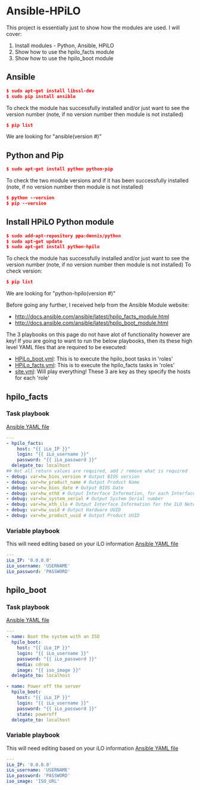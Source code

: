 # Ansible-HPiLO
This project is essentially just to show how the modules are used. I will cover:
1) Install modules - Python, Ansible, HPiLO
2) Show how to use the hpilo_facts module
3) Show how to use the hpilo_boot module

## Ansible
```json
$ sudo apt-get install libssl-dev
$ sudo pip install ansible
```
To check the module has successfully installed and/or just want to see the version number (note, if no version number then module is not installed)
```json
$ pip list
```
We are looking for "ansible(version #)"

## Python and Pip
```json
$ sudo apt-get install python python-pip
```
To check the two module versions and if it has been successfully installed (note, if no version number then module is not installed)
```json
$ python --version
$ pip --version
```

## Install HPiLO Python module
```json
$ sudo add-apt-repository ppa:dennis/python
$ sudo apt-get update
$ sudo apt-get install python-hpilo
```
To check the module has successfully installed and/or just want to see the version number (note, if no version number then module is not installed)
To check version:
```json
$ pip list
```
We are looking for "python-hpilo(version #)"

Before going any further, I received help from the Ansible Module website:
- http://docs.ansible.com/ansible/latest/hpilo_facts_module.html
- http://docs.ansible.com/ansible/latest/hpilo_boot_module.html

The 3 playbooks on this page do not have alot of functionality however are key! If you are going to want to run the below playbooks, then its these high level YAML files that are required to be executed:
- [HPiLo_boot.yml](https://github.com/nucleuspoc/Ansible-HPiLO/blob/master/HPiLo_boot.yml): This is to execute the hpilo_boot tasks in 'roles'
- [HPiLo_facts.yml](https://github.com/nucleuspoc/Ansible-HPiLO/blob/master/HPiLo_facts.yml): This is to execute the hpilo_facts tasks in 'roles'
- [site.yml](https://github.com/nucleuspoc/Ansible-HPiLO/blob/master/site.yml): Will play everything!
These 3 are key as they specify the hosts for each 'role'

## hpilo_facts
### Task playbook
[Ansible YAML file](https://github.com/nucleuspoc/Ansible-HPiLO/blob/master/roles/hpilo_facts/tasks/main.yml)
```yaml
---
- hpilo_facts:
    host: "{{ iLo_IP }}"
    login: "{{ iLo_username }}"
    password: "{{ iLo_password }}"
  delegate_to: localhost
## Not all return values are required, add / remove what is required      
- debug: var=hw_bios_version # Output BIOS version
- debug: var=hw_product_name # Output Product Name
- debug: var=hw_bios_date # Output BIOS Date
- debug: var=hw_ethX # Output Interface Information, for each Interface
- debug: var=hw_system_serial # Output System Serial number
- debug: var=hw_eth_ilo # Output Interface Information for the ILO Network Interface
- debug: var=hw_uuid # Output Hardware UUID
- debug: var=hw_product_uuid # Output Product UUID
```
### Variable playbook
This will need editing based on your iLO information
[Ansible YAML file](https://github.com/nucleuspoc/Ansible-HPiLO/blob/master/roles/hpilo_facts/vars/main.yml)
```yaml
---
iLo_IP: '0.0.0.0'
iLo_username: 'USERNAME'
iLo_password: 'PASSWORD'
```

## hpilo_boot
### Task playbook
[Ansible YAML file](https://github.com/nucleuspoc/Ansible-HPiLO/blob/master/roles/hpilo_boot/tasks/main.yml)
```yaml
---    
- name: Boot the system with an ISO
  hpilo_boot:
    host: "{{ iLo_IP }}"
    login: "{{ iLo_username }}"
    password: "{{ iLo_password }}"
    media: cdrom
    image: "{{ iso_image }}"
  delegate_to: localhost

- name: Power off the server
  hpilo_boot:
    host: "{{ iLo_IP }}"
    login: "{{ iLo_username }}"
    password: "{{ iLo_password }}"
    state: poweroff
  delegate_to: localhost
```
### Variable playbook
This will need editing based on your iLO information
[Ansible YAML file](https://github.com/nucleuspoc/Ansible-HPiLO/blob/master/roles/hpilo_boot/vars/main.yml)
```yaml
---
iLo_IP: '0.0.0.0'
iLo_username: 'USERNAME'
iLo_password: 'PASSWORD'
iso_image: 'ISO_URL'
```
